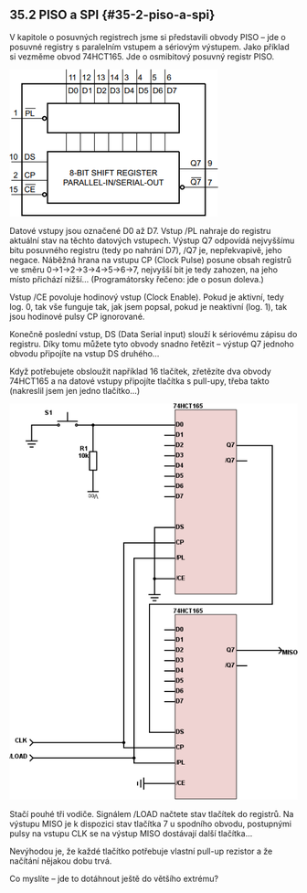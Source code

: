 ## 35.2 PISO a SPI {#35-2-piso-a-spi}

V kapitole o posuvných registrech jsme si představili obvody PISO – jde o posuvné registry s paralelním vstupem a sériovým výstupem. Jako příklad si vezměme obvod 74HCT165\. Jde o osmibitový posuvný registr PISO.

![385-1.png](../images/000373.png)

Datové vstupy jsou označené D0 až D7\. Vstup /PL nahraje do registru aktuální stav na těchto datových vstupech. Výstup Q7 odpovídá nejvyššímu bitu posuvného registru (tedy po nahrání D7), /Q7 je, nepřekvapivě, jeho negace. Náběžná hrana na vstupu CP (Clock Pulse) posune obsah registrů ve směru 0-&gt;1-&gt;2-&gt;3-&gt;4-&gt;5-&gt;6-&gt;7, nejvyšší bit je tedy zahozen, na jeho místo přichází nižší… (Programátorsky řečeno: jde o posun doleva.)

Vstup /CE povoluje hodinový vstup (Clock Enable). Pokud je aktivní, tedy log. 0, tak vše funguje tak, jak jsem popsal, pokud je neaktivní (log. 1), tak jsou hodinové pulsy CP ignorované.

Konečně poslední vstup, DS (Data Serial input) slouží k sériovému zápisu do registru. Díky tomu můžete tyto obvody snadno řetězit – výstup Q7 jednoho obvodu připojíte na vstup DS druhého…

Když potřebujete obsloužit například 16 tlačítek, zřetězíte dva obvody 74HCT165 a na datové vstupy připojíte tlačítka s pull-upy, třeba takto (nakreslil jsem jen jedno tlačítko…)

![387-1.png](../images/000233.png)

Stačí pouhé tři vodiče. Signálem /LOAD načtete stav tlačítek do registrů. Na výstupu MISO je k dispozici stav tlačítka 7 u spodního obvodu, postupnými pulsy na vstupu CLK se na výstup MISO dostávají další tlačítka…

Nevýhodou je, že každé tlačítko potřebuje vlastní pull-up rezistor a že načítání nějakou dobu trvá.

Co myslíte – jde to dotáhnout ještě do většího extrému?
